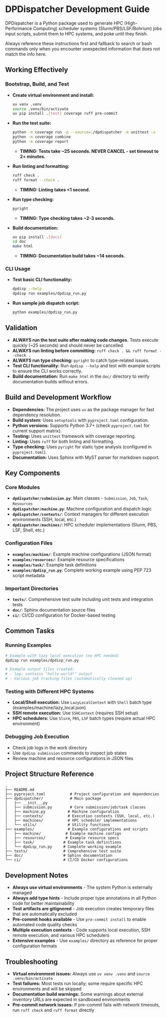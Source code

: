 # DPDispatcher Development Guide

DPDispatcher is a Python package used to generate HPC (High-Performance Computing) scheduler systems (Slurm/PBS/LSF/Bohrium) jobs input scripts, submit them to HPC systems, and poke until they finish.

Always reference these instructions first and fallback to search or bash commands only when you encounter unexpected information that does not match the info here.

## Working Effectively

### Bootstrap, Build, and Test

- **Create virtual environment and install:**
  ```bash
  uv venv .venv
  source .venv/bin/activate
  uv pip install .[test] coverage ruff pre-commit
  ```

- **Run the test suite:**
  ```bash
  python -m coverage run -p --source=./dpdispatcher -m unittest -v
  python -m coverage combine
  python -m coverage report
  ```
  - **TIMING: Tests take ~25 seconds. NEVER CANCEL - set timeout to 2+ minutes.**

- **Run linting and formatting:**
  ```bash
  ruff check .
  ruff format --check .
  ```
  - **TIMING: Linting takes <1 second.**

- **Run type checking:**
  ```bash
  pyright
  ```
  - **TIMING: Type checking takes ~2-3 seconds.**

- **Build documentation:**
  ```bash
  uv pip install .[docs]
  cd doc
  make html
  ```
  - **TIMING: Documentation build takes ~14 seconds.**

### CLI Usage

- **Test basic CLI functionality:**
  ```bash
  dpdisp --help
  dpdisp run examples/dpdisp_run.py
  ```

- **Run sample job dispatch script:**
  ```bash
  python examples/dpdisp_run.py
  ```

## Validation

- **ALWAYS run the test suite after making code changes.** Tests execute quickly (~25 seconds) and should never be cancelled.
- **ALWAYS run linting before committing:** `ruff check . && ruff format --check .`
- **ALWAYS run type checking:** `pyright` to catch type-related issues.
- **Test CLI functionality:** Run `dpdisp --help` and test with example scripts to ensure the CLI works correctly.
- **Build documentation:** Run `make html` in the `doc/` directory to verify documentation builds without errors.

## Build and Development Workflow

- **Dependencies:** The project uses `uv` as the package manager for fast dependency resolution.
- **Build system:** Uses `setuptools` with `pyproject.toml` configuration.
- **Python versions:** Supports Python 3.7+ (check `pyproject.toml` for current support matrix).
- **Testing:** Uses `unittest` framework with coverage reporting.
- **Linting:** Uses `ruff` for both linting and formatting.
- **Type checking:** Uses `pyright` for static type analysis (configured in `pyproject.toml`).
- **Documentation:** Uses Sphinx with MyST parser for markdown support.

## Key Components

### Core Modules
- **`dpdispatcher/submission.py`**: Main classes - `Submission`, `Job`, `Task`, `Resources`
- **`dpdispatcher/machine.py`**: Machine configuration and dispatch logic
- **`dpdispatcher/contexts/`**: Context managers for different execution environments (SSH, local, etc.)
- **`dpdispatcher/machines/`**: HPC scheduler implementations (Slurm, PBS, LSF, Shell, etc.)

### Configuration Files
- **`examples/machine/`**: Example machine configurations (JSON format)
- **`examples/resources/`**: Example resource specifications
- **`examples/task/`**: Example task definitions
- **`examples/dpdisp_run.py`**: Complete working example using PEP 723 script metadata

### Important Directories
- **`tests/`**: Comprehensive test suite including unit tests and integration tests
- **`doc/`**: Sphinx documentation source files
- **`ci/`**: CI/CD configuration for Docker-based testing

## Common Tasks

### Running Examples
```bash
# Example with lazy local execution (no HPC needed)
dpdisp run examples/dpdisp_run.py

# Example output files created:
# - log: contains "hello world!" output
# - Various job tracking files (automatically cleaned up)
```

### Testing with Different HPC Systems
- **Local/Shell execution:** Use `LazyLocalContext` with `Shell` batch type (examples/machine/lazy_local.json)
- **SSH remote execution:** Use `SSHContext` (requires SSH setup)
- **HPC schedulers:** Use `Slurm`, `PBS`, `LSF` batch types (require actual HPC environment)

### Debugging Job Execution
- Check job logs in the work directory
- Use `dpdisp submission` commands to inspect job states
- Review machine and resource configurations in JSON files

## Project Structure Reference

```
.
├── README.md
├── pyproject.toml           # Project configuration and dependencies
├── dpdispatcher/            # Main package
│   ├── __init__.py
│   ├── submission.py        # Core submission/job/task classes
│   ├── machine.py          # Machine configuration
│   ├── contexts/           # Execution contexts (SSH, local, etc.)
│   ├── machines/           # HPC scheduler implementations
│   └── utils/              # Utility functions
├── examples/               # Example configurations and scripts
│   ├── machine/           # Example machine configs
│   ├── resources/         # Example resource specs
│   ├── task/             # Example task definitions
│   └── dpdisp_run.py     # Complete working example
├── tests/                # Comprehensive test suite
├── doc/                  # Sphinx documentation
└── ci/                   # CI/CD Docker configurations
```

## Development Notes

- **Always use virtual environments** - The system Python is externally managed
- **Always add type hints** - Include proper type annotations in all Python code for better maintainability
- **Test artifacts are gitignored** - Job execution creates temporary files that are automatically excluded
- **Pre-commit hooks available** - Use `pre-commit install` to enable automated code quality checks
- **Multiple execution contexts** - Code supports local execution, SSH remote execution, and various HPC schedulers
- **Extensive examples** - Use `examples/` directory as reference for proper configuration formats

## Troubleshooting

- **Virtual environment issues:** Always use `uv venv .venv` and `source .venv/bin/activate`
- **Test failures:** Most tests run locally; some require specific HPC environments and will be skipped
- **Documentation build warnings:** Some warnings about external inventory URLs are expected in sandboxed environments
- **Pre-commit network issues:** If pre-commit fails with network timeouts, run `ruff check` and `ruff format` directly